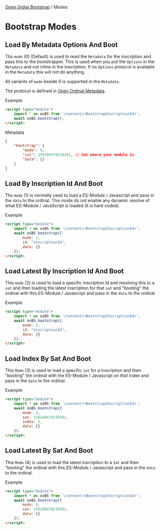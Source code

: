 [Open Ordial Bootstrap](../README.md) / Modes

# Bootstrap Modes

## Load By Metadata Options And Boot

Ths `mode` (0) (Default) is used to read the `Metadata` for the inscription and pass this to the bootstrapper. This is used when you put the `Options` in the `Metadata` and not inline in the inscription. If no `Options` protocol is available in the `Metadata` this will not do anything.

All variants of `mode` beside 0 is supported in the `Metadata`.

The protocol is defined in [Open Ordinal Metadata](https://openordinal.dev/docs/open-ordinal-metadata).

Example
```html
<script type="module">
    import * as ooBS from '/content/<BootstrapInscriptionId>';
    await ooBS.bootstrap();
</script>
```
Metadata
```json
{
    "bootstrap": {
        "mode": 4,
        "sat": 156280470238361, // Sat where your module is
        "data": {}
    }
}
```

## Load By Inscription Id And Boot

Ths `mode` (1) is normally used to load a ES-Module / Javascript and pass in the `data` to the ordinal. This mode do not enable any dynamic resolve of what ES-Module / JavaScript is loaded (it is hard coded).

Example
```html
<script type="module">
    import * as ooBS from '/content/<BootstrapInscriptionId>';
    await ooBS.bootstrap({
        mode: 1,
        id: "inscriptionId",
        data: {}
    });
</script>
```

## Load Latest By Inscription Id And Boot

This `mode` (2) is used to load a specific inscription Id and resolving this to a `sat` and then loading the latest inscription for that `sat` and "booting" the ordinal with this ES-Module / Javascript and pass in the `data` to the ordinal.

Example
```html
<script type="module">
    import * as ooBS from '/content/<BootstrapInscriptionId>';
    await ooBS.bootstrap({
        mode: 2,
        id: "inscriptionId",
        data: {}
    });
</script>
```

## Load Index By Sat And Boot

This `Mode` (3) is used to load a specific `sat` for a inscription and then "booting" the ordinal with the ES-Module / Javascript on that index and pass in the `data` to the ordinal.

Example
```html
<script type="module">
    import * as ooBS from '/content/<BootstrapInscriptionId>';
    await ooBS.bootstrap({
        mode: 3,
        sat: 156280470238361,
        index: 2,
        data: {}
    });
</script>
```

## Load Latest By Sat And Boot

This `Mode` (4) is used to load the latest inscription to a `Sat` and then "booting" the ordinal with this ES-Module / Javascript and pass in the `data` to the ordinal.

Example
```html
<script type="module">
    import * as ooBS from '/content/<BootstrapInscriptionId>';
    await ooBS.bootstrap({
        mode: 4,
        sat: 156280470238361,
        data: {}
    });
</script>
```
